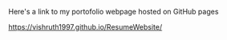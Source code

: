 Here's a link to my portofolio webpage hosted on GitHub pages

https://vishruth1997.github.io/ResumeWebsite/
